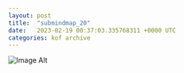 ```yaml
---
layout:	post
title:	"submindmap_20"
date:	2023-02-19 00:37:03.335768311 +0000 UTC
categories:	kof archive
---
```


![Image Alt](https://k0f.github.io/assets/submindmap_20.png)
